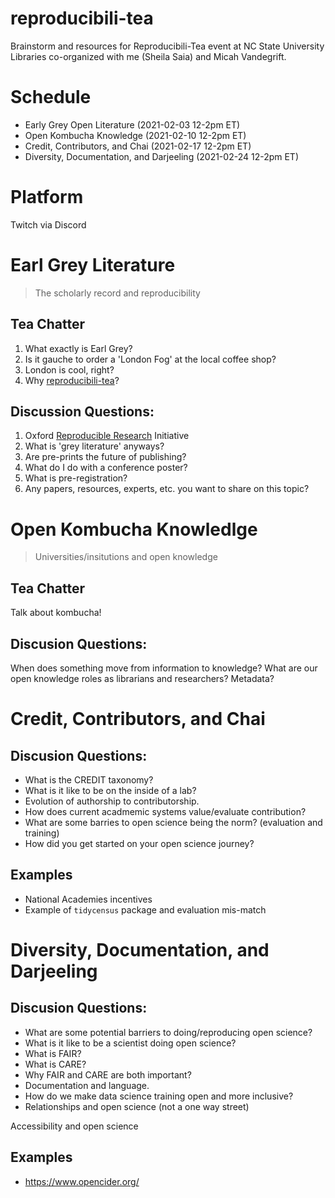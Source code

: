 # reproducibili-tea
Brainstorm and resources for Reproducibili-Tea event at NC State University Libraries co-organized with me (Sheila Saia) and Micah Vandegrift.

# Schedule
- Early Grey Open Literature (2021-02-03 12-2pm ET)
- Open Kombucha Knowledge (2021-02-10 12-2pm ET)
- Credit, Contributors, and Chai (2021-02-17 12-2pm ET)
- Diversity, Documentation, and Darjeeling (2021-02-24 12-2pm ET)

# Platform
Twitch via Discord

# Earl Grey Literature
> The scholarly record and reproducibility

## Tea Chatter
1. What exactly is Earl Grey?
2. Is it gauche to order a 'London Fog' at the local coffee shop?
3. London is cool, right?
4. Why [reproducibili-tea](https://reproducibilitea.org/)?

## Discussion Questions:
1. Oxford [Reproducible Research](https://ox.ukrn.org/) Initiative
2. What is 'grey literature' anyways?
3. Are pre-prints the future of publishing?
4. What do I do with a conference poster?
5. What is pre-registration?
6. Any papers, resources, experts, etc. you want to share on this topic?

# Open Kombucha Knowledlge
> Universities/insitutions and open knowledge

## Tea Chatter
Talk about kombucha! 


## Discusion Questions:
When does something move from information to knowledge?
What are our open knowledge roles as librarians and researchers?
Metadata?

# Credit, Contributors, and Chai
> 

## Discusion Questions:
- What is the CREDIT taxonomy?
- What is it like to be on the inside of a lab?
- Evolution of authorship to contributorship.
- How does current acadmemic systems value/evaluate contribution?
- What are some barries to open science being the norm? (evaluation and training)
- How did you get started on your open science journey?

## Examples
- National Academies incentives
- Example of `tidycensus` package and evaluation mis-match

# Diversity, Documentation, and Darjeeling
> 

## Discusion Questions:
- What are some potential barriers to doing/reproducing open science?
- What is it like to be a scientist doing open science?
- What is FAIR?
- What is CARE?
- Why FAIR and CARE are both important?
- Documentation and language.
- How do we make data science training open and more inclusive?
- Relationships and open science (not a one way street)

Accessibility and open science

## Examples
- https://www.opencider.org/
